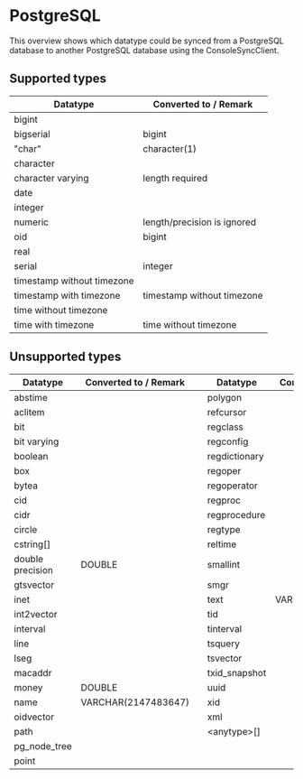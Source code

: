 PostgreSQL
==========

This overview shows which datatype could be synced from a PostgreSQL database to another PostgreSQL database using the ConsoleSyncClient.

Supported types
---------------

| Datatype                   | Converted to / Remark       |
|----------------------------|-----------------------------|
| bigint                     |                             |
| bigserial                  | bigint                      |
| "char"                     | character(1)                |
| character                  |                             |
| character varying          | length required             |
| date                       |                             |
| integer                    |                             |
| numeric                    | length/precision is ignored |
| oid                        | bigint                      |
| real                       | 	                           |
| serial                     | integer                     |
| timestamp without timezone |                             |
| timestamp with timezone    | timestamp without timezone  |
| time without timezone      |                             |
| time with timezone         | time without timezone       |

Unsupported types
-----------------

| Datatype         | Converted to / Remark |  | Datatype      | Converted to / Remark | 
|------------------|-----------------------|--|---------------|-----------------------|
| abstime          |                       |  | polygon       |                       | 
| aclitem          |                       |  | refcursor     |                       |
| bit              |                       |  | regclass      |                       | 
| bit varying      |                       |  | regconfig     |                       | 
| boolean          |                       |  | regdictionary |                       | 
| box              |                       |  | regoper       |                       | 
| bytea            |                       |  | regoperator   |                       | 
| cid              |                       |  | regproc       |                       | 
| cidr             |                       |  | regprocedure  |                       | 
| circle           |                       |  | regtype       |                       | 
| cstring[]        |                       |  | reltime       |                       | 
| double precision | DOUBLE                |  | smallint      |                       | 
| gtsvector        |                       |  | smgr          |                       | 
| inet             |                       |  | text          | VARCHAR(2147483647)   | 
| int2vector       |                       |  | tid           |                       | 
| interval         |                       |  | tinterval     |                       | 
| line             |                       |  | tsquery       |                       | 
| lseg             |                       |  | tsvector      |                       | 
| macaddr          |                       |  | txid_snapshot |                       | 
| money            | DOUBLE                |  | uuid	      |                       | 
| name             | VARCHAR(2147483647)   |  | xid           |                       | 
| oidvector        |                       |  | xml           |                       | 
| path             |                       |  | \<anytype\>[] |                       | 
| pg_node_tree     |                       |  |               |                       | 
| point            |                       |  |               |                       | 


